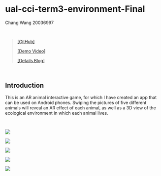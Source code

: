 # ual-cci-term3-environment-Final
Chang Wang 20036997

<br />

> [[GitHub]](https://github.com/changw1006/ual-cci-term3-environment-Final/tree/main) 
>
> [[Demo Video]](https://youtu.be/Bh_6aqfERdU) 
>
> [[Details Blog]](https://changw1006.wixsite.com/mysite/post/term3-environment-final-project) 

<br />

## **Introduction**

This is an AR animal interactive game, for which I have created an app that can be used on Android phones. Swiping the pictures of five different animals will reveal an AR effect of each animal, as well as a 3D view of the ecological environment in which each animal lives.

<br />

![](https://static.wixstatic.com/media/27541e_ec1a76b8116b49d694d0317acad85d35~mv2.jpg/v1/fill/w_1480,h_1112,al_c,q_90/27541e_ec1a76b8116b49d694d0317acad85d35~mv2.webp)

![](https://static.wixstatic.com/media/27541e_97b76cf51f2744bab54808da87013827~mv2.jpg/v1/fill/w_1480,h_1114,al_c,q_90/27541e_97b76cf51f2744bab54808da87013827~mv2.webp)

![](https://static.wixstatic.com/media/27541e_96d560116fad4bb69ef513b9f636915f~mv2.jpg/v1/fill/w_1480,h_1108,al_c,q_90/27541e_96d560116fad4bb69ef513b9f636915f~mv2.webp)

![](https://static.wixstatic.com/media/27541e_ccf2caa376734024adbf67fef05d74ce~mv2.jpg/v1/fill/w_1480,h_1103,al_c,q_90/27541e_ccf2caa376734024adbf67fef05d74ce~mv2.webp)

![](https://static.wixstatic.com/media/27541e_319db7581c7b455d8a867541432b357b~mv2.jpg/v1/fill/w_1480,h_1107,al_c,q_90/27541e_319db7581c7b455d8a867541432b357b~mv2.webp)
